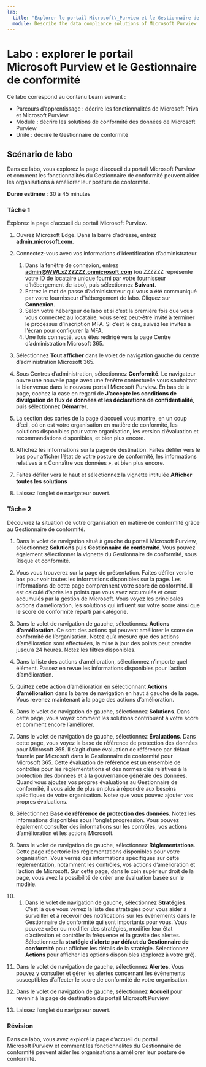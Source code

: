 ```yaml
---
lab:
  title: "Explorer le portail Microsoft\_Purview et le Gestionnaire de conformité"
  module: Describe the data compliance solutions of Microsoft Purview
---
```


# Labo : explorer le portail Microsoft Purview et le Gestionnaire de conformité

Ce labo correspond au contenu Learn suivant :

- Parcours d’apprentissage : décrire les fonctionnalités de Microsoft Priva et Microsoft Purview
- Module : décrire les solutions de conformité des données de Microsoft Purview
- Unité : décrire le Gestionnaire de conformité

## Scénario de labo

Dans ce labo, vous explorez la page d’accueil du portail Microsoft Purview et comment les fonctionnalités du Gestionnaire de conformité peuvent aider les organisations à améliorer leur posture de conformité.

**Durée estimée** : 30 à 45 minutes

### Tâche 1

Explorez la page d’accueil du portail Microsoft Purview.

1. Ouvrez Microsoft Edge. Dans la barre d’adresse, entrez **admin.microsoft.com**.
1. Connectez-vous avec vos informations d’identification d’administrateur.
    1. Dans la fenêtre de connexion, entrez **admin@WWLxZZZZZZ.onmicrosoft.com** (où ZZZZZZ représente votre ID de locataire unique fourni par votre fournisseur d’hébergement de labo), puis sélectionnez **Suivant**.
    1. Entrez le mot de passe d’administrateur qui vous a été communiqué par votre fournisseur d’hébergement de labo. Cliquez sur **Connexion**.
    1. Selon votre hébergeur de labo et si c’est la première fois que vous vous connectez au locataire, vous serez peut-être invité à terminer le processus d’inscription MFA. Si c’est le cas, suivez les invites à l’écran pour configurer la MFA.
    1. Une fois connecté, vous êtes redirigé vers la page Centre d’administration Microsoft 365.

1. Sélectionnez **Tout afficher** dans le volet de navigation gauche du centre d’administration Microsoft 365.

1. Sous Centres d’administration, sélectionnez **Conformité**.  Le navigateur ouvre une nouvelle page avec une fenêtre contextuelle vous souhaitant la bienvenue dans le nouveau portail Microsoft Purview. En bas de la page, cochez la case en regard de **J’accepte les conditions de divulgation de flux de données et les déclarations de confidentialité**, puis sélectionnez **Démarrer**.

1. La section des cartes de la page d’accueil vous montre, en un coup d’œil, où en est votre organisation en matière de conformité, les solutions disponibles pour votre organisation, les version d’évaluation et recommandations disponibles, et bien plus encore.

1. Affichez les informations sur la page de destination.  Faites défiler vers le bas pour afficher l’état de votre posture de conformité, les informations relatives à « Connaître vos données », et bien plus encore.

1. Faites défiler vers le haut et sélectionnez la vignette intitulée **Afficher toutes les solutions**

1. Laissez l’onglet de navigateur ouvert.

### Tâche 2

Découvrez la situation de votre organisation en matière de conformité grâce au Gestionnaire de conformité.

1. Dans le volet de navigation situé à gauche du portail Microsoft Purview, sélectionnez **Solutions** puis **Gestionnaire de conformité**.  Vous pouvez également sélectionner la vignette du Gestionnaire de conformité, sous Risque et conformité.

1. Vous vous trouverez sur la page de présentation. Faites défiler vers le bas pour voir toutes les informations disponibles sur la page.  Les informations de cette page comprennent votre score de conformité. Il est calculé d’après les points que vous avez accumulés et ceux accumulés par la gestion de Microsoft.   Vous voyez les principales actions d’amélioration, les solutions qui influent sur votre score ainsi que le score de conformité réparti par catégorie.

1. Dans le volet de navigation de gauche, sélectionnez **Actions d’amélioration**.  Ce sont des actions qui peuvent améliorer le score de conformité de l’organisation. Notez qu’à mesure que des actions d’amélioration sont effectuées, la mise à jour des points peut prendre jusqu’à 24 heures.  Notez les filtres disponibles.

1. Dans la liste des actions d’amélioration, sélectionnez n’importe quel élément.  Passez en revue les informations disponibles pour l’action d’amélioration.

1. Quittez cette action d’amélioration en sélectionnant **Actions d’amélioration** dans la barre de navigation en haut à gauche de la page.  Vous revenez maintenant à la page des actions d’amélioration.

1. Dans le volet de navigation de gauche, sélectionnez **Solutions**. Dans cette page, vous voyez comment les solutions contribuent à votre score et comment encore l’améliorer.

1. Dans le volet de navigation de gauche, sélectionnez **Évaluations**. Dans cette page, vous voyez la base de référence de protection des données pour Microsoft 365.  Il s’agit d’une évaluation de référence par défaut fournie par Microsoft dans le Gestionnaire de conformité pour Microsoft 365.  Cette évaluation de référence est un ensemble de contrôles pour les réglementations et des normes clés relatives à la protection des données et à la gouvernance générale des données. Quand vous ajoutez vos propres évaluations au Gestionnaire de conformité, il vous aide de plus en plus à répondre aux besoins spécifiques de votre organisation.  Notez que vous pouvez ajouter vos propres évaluations.

1. Sélectionnez **Base de référence de protection des données**.  Notez les informations disponibles sous l’onglet progression. Vous pouvez également consulter des informations sur les contrôles, vos actions d’amélioration et les actions Microsoft.  

1. Dans le volet de navigation de gauche, sélectionnez **Réglementations**.  Cette page répertorie les réglementations disponibles pour votre organisation. Vous verrez des informations spécifiques sur cette réglementation, notamment les contrôles, vos actions d’amélioration et l’action de Microsoft. Sur cette page, dans le coin supérieur droit de la page, vous avez la possibilité de créer une évaluation basée sur le modèle.

1. 1. Dans le volet de navigation de gauche, sélectionnez **Stratégies**. C’est là que vous verrez la liste des stratégies pour vous aider à surveiller et à recevoir des notifications sur les événements dans le Gestionnaire de conformité qui sont importants pour vous. Vous pouvez créer ou modifier des stratégies, modifier leur état d’activation et contrôler la fréquence et la gravité des alertes. Sélectionnez la **stratégie d’alerte par défaut du Gestionnaire de conformité** pour afficher les détails de la stratégie.  Sélectionnez **Actions** pour afficher les options disponibles (explorez à votre gré).

1. Dans le volet de navigation de gauche, sélectionnez **Alertes**.   Vous pouvez y consulter et gérer les alertes concernant les événements susceptibles d’affecter le score de conformité de votre organisation. 

1. Dans le volet de navigation de gauche, sélectionnez **Accueil** pour revenir à la page de destination du portail Microsoft Purview.

1. Laissez l’onglet du navigateur ouvert.

### Révision

Dans ce labo, vous avez exploré la page d’accueil du portail Microsoft Purview et comment les fonctionnalités du Gestionnaire de conformité peuvent aider les organisations à améliorer leur posture de conformité.
